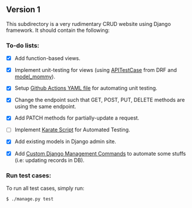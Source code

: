 ## Version 1

This subdirectory is a very rudimentary CRUD website using Django framework. It should contain the following:

### To-do lists:

* [X] Add function-based views.

* [X] Implement unit-testing for views (using [APITestCase](https://www.django-rest-framework.org/api-guide/testing/#api-test-cases) from DRF and [model_mommy](https://model-mommy.readthedocs.io/en/latest/basic_usage.html)).

* [X] Setup [Github Actions YAML file](../.github/workflows/github-actions-ci.yml) for automating unit testing.

* [X] Change the endpoint such that GET, POST, PUT, DELETE methods are using the same endpoint.

* [X] Add PATCH methods for partially-update a request.

* [ ] Implement [Karate Script](https://github.com/VivaaindreanNg/Karate-Test) for Automated Testing.

* [X] Add existing models in Django admin site.

* [X] Add [Custom Django Management Commands](https://docs.djangoproject.com/en/dev/howto/custom-management-commands/) to automate some stuffs (i.e: updating records in DB).


### Run test cases:
To run all test cases, simply run:
```
$ ./manage.py test
```
